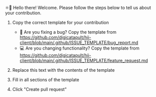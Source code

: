 ⚛👋 Hello there! Welcome. Please follow the steps below to tell us about your contribution.

1. Copy the correct template for your contribution

   - 🐛 Are you fixing a bug? Copy the template from <https://github.com/digicatapult/hii-client/blob/main/.github/ISSUE_TEMPLATE/bug_report.md>
   - 💻 Are you changing functionality? Copy the template from <https://github.com/digicatapult/hii-client/blob/main/.github/ISSUE_TEMPLATE/feature_request.md>

2. Replace this text with the contents of the template
3. Fill in all sections of the template
4. Click "Create pull request"
